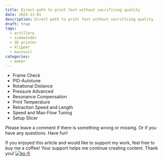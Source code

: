 ```yaml
---
title: Direct path to print fast without sacrificing quality
date: 2022-11-01
description: Direct path to print fast without sacrificing quality
draft: true
tags:
  - artillery
  - sidewinder
  - 3D printer
  - klipper
  - mainsail
categories:
  - maker
---
```


- Frame Check
- PID-Autotune
- Rotational Distance
- Pressure Advanced
- Resonance Compensation
- Print Temperature
- Retraction Speed and Length
- Speed and Max-Flow Tuning
- Setup Slicer

Please leave a comment if there is something wrong or missing. Or if you have any questions.
Have fun!

If you enjoyed this article and would like to support my work, feel free to buy me a coffee! Your support helps me continue creating content. Thank you! [![ko-fi](https://ko-fi.com/img/githubbutton_sm.svg)](https://ko-fi.com/F2F7GC8PC)
